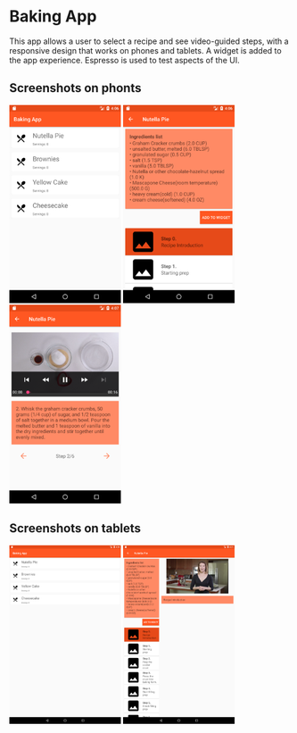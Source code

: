 # Baking App

This app allows a user to select a recipe and see video-guided steps, with a responsive design that works on phones and tablets. A widget is added to the app experience. Espresso is used to test aspects of the UI. 


## Screenshots on phonts
<p float="left">
  <img src="https://github.com/direction123/Baking-App/blob/master/screenshots/Screenshot_1506380802.png" width="200" />
  <img src="https://github.com/direction123/Baking-App/blob/master/screenshots/Screenshot_1506380810.png" width="200" /> 
  <img src="https://github.com/direction123/Baking-App/blob/master/screenshots/Screenshot_1506380825.png" width="200" /> 
</p>

## Screenshots on tablets
<p float="left">
  <img src="https://github.com/direction123/Baking-App/blob/master/screenshots/Screenshot_1506381665.png" width="200" />
  <img src="https://github.com/direction123/Baking-App/blob/master/screenshots/Screenshot_1506381684.png" width="200" /> 
</p>